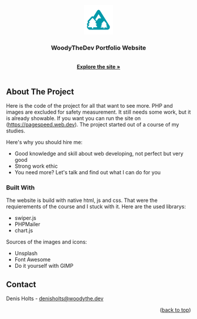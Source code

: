 <a name="readme-top"></a>

<!-- PROJECT LOGO -->
<br />
<div align="center">
  <a href="https://github.com/WoodyTheDev/WoodyTheDev">
    <img src="woodythedev-logo.png" alt="Logo" width="80" height="80">
  </a>

  <h3 align="center">WoodyTheDev Portfolio Website</h3>

  <p align="center">
    <br />
    <a href="https://www.woodythe.dev/"><strong>Explore the site »</strong></a>
    <br />
    <br />
  </p>
</div>

<!-- ABOUT THE PROJECT -->

## About The Project

Here is the code of the project for all that want to see more. PHP and images are excluded for safety measurement. It still needs some work, but it is already showable. If you want you can run the site on (<a href="https://pagespeed.web.dev/">https://pagespeed.web.dev</a>). The project started out of a course of my studies. 


Here's why you should hire me:

- Good knowledge and skill about web developing, not perfect but very good 
- Strong work ethic
- You need more? Let's talk and find out what I can do for you

### Built With

The website is build with native html, js and css. That were the requierements of the course and I stuck with it.
Here are the used librarys: 

- swiper.js
- PHPMailer
- chart.js

Sources of the images and icons:

- Unsplash
- Font Awesome
- Do it yourself with GIMP

<!-- CONTACT -->

## Contact

Denis Holts - denisholts@woodythe.dev

<p align="right">(<a href="#readme-top">back to top</a>)</p>
